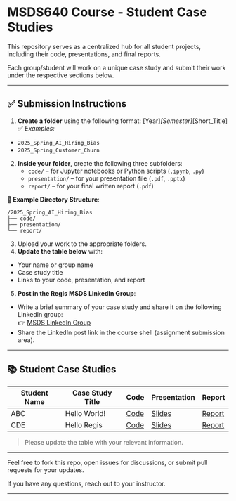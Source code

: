 # MSDS640 Course - Student Case Studies

This repository serves as a centralized hub for all student projects, including their code, presentations, and final reports.

Each group/student will work on a unique case study and submit their work under the respective sections below. 

---

## ✅ Submission Instructions

1. **Create a folder** using the following format:
   [Year]_[Semester]_[Short_Title]
✅ *Examples:*
- `2025_Spring_AI_Hiring_Bias`
- `2025_Spring_Customer_Churn`
  
2. **Inside your folder**, create the following three subfolders:
   - `code/` – for Jupyter notebooks or Python scripts (`.ipynb`, `.py`)
   - `presentation/` – for your presentation file (`.pdf`, `.pptx`)
   - `report/` – for your final written report (`.pdf`)

**📁 Example Directory Structure**:
```plaintext
/2025_Spring_AI_Hiring_Bias
├── code/
├── presentation/
└── report/
```

3. Upload your work to the appropriate folders.
4. **Update the table below** with:
- Your name or group name
- Case study title
- Links to your code, presentation, and report

5. **Post in the Regis MSDS LinkedIn Group**:
- Write a brief summary of your case study and share it on the following LinkedIn group:  
  👉 [MSDS LinkedIn Group](https://www.linkedin.com/groups/12682252/)
- Share the LinkedIn post link in the course shell (assignment submission area).

---

## 📚 Student Case Studies

| Student Name | Case Study Title | Code | Presentation | Report |
|--------------|------------------|------|--------------|--------|
| ABC          | Hello World!     | [Code](link-to-code) | [Slides](link-to-presentation) | [Report](link-to-report) |
| CDE          | Hello Regis      | [Code](link-to-code) | [Slides](link-to-presentation) | [Report](link-to-report) |

> Please update the table with your relevant information.

---

Feel free to fork this repo, open issues for discussions, or submit pull requests for your updates.

If you have any questions, reach out to your instructor.

---
